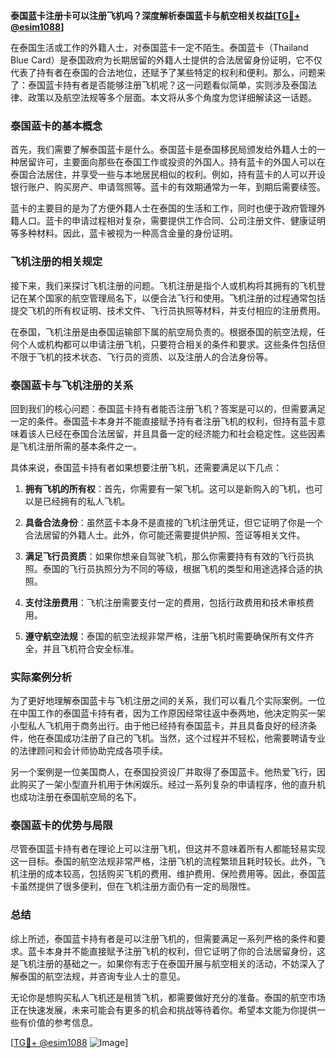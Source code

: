 **泰国蓝卡注册卡可以注册飞机吗？深度解析泰国蓝卡与航空相关权益[[TG💪+ @esim1088](https://t.me/s/esim1088)]**

在泰国生活或工作的外籍人士，对泰国蓝卡一定不陌生。泰国蓝卡（Thailand Blue Card）是泰国政府为长期居留的外籍人士提供的合法居留身份证明，它不仅代表了持有者在泰国的合法地位，还赋予了某些特定的权利和便利。那么，问题来了：泰国蓝卡持有者是否能够注册飞机呢？这一问题看似简单，实则涉及泰国法律、政策以及航空法规等多个层面。本文将从多个角度为您详细解读这一话题。

### 泰国蓝卡的基本概念

首先，我们需要了解泰国蓝卡是什么。泰国蓝卡是泰国移民局颁发给外籍人士的一种居留许可，主要面向那些在泰国工作或投资的外国人。持有蓝卡的外国人可以在泰国合法居住，并享受一些与本地居民相似的权利。例如，持有蓝卡的人可以开设银行账户、购买房产、申请驾照等。蓝卡的有效期通常为一年，到期后需要续签。

蓝卡的主要目的是为了方便外籍人士在泰国的生活和工作，同时也便于政府管理外籍人口。蓝卡的申请过程相对复杂，需要提供工作合同、公司注册文件、健康证明等多种材料。因此，蓝卡被视为一种高含金量的身份证明。

### 飞机注册的相关规定

接下来，我们来探讨飞机注册的问题。飞机注册是指个人或机构将其拥有的飞机登记在某个国家的航空管理局名下，以便合法飞行和使用。飞机注册的过程通常包括提交飞机的所有权证明、技术文件、飞行员执照等材料，并支付相应的注册费用。

在泰国，飞机注册是由泰国运输部下属的航空局负责的。根据泰国的航空法规，任何个人或机构都可以申请注册飞机，只要符合相关的条件和要求。这些条件包括但不限于飞机的技术状态、飞行员的资质、以及注册人的合法身份等。

### 泰国蓝卡与飞机注册的关系

回到我们的核心问题：泰国蓝卡持有者能否注册飞机？答案是可以的，但需要满足一定的条件。泰国蓝卡本身并不能直接赋予持有者注册飞机的权利，但持有蓝卡意味着该人已经在泰国合法居留，并且具备一定的经济能力和社会稳定性。这些因素是飞机注册所需的基本条件之一。

具体来说，泰国蓝卡持有者如果想要注册飞机，还需要满足以下几点：

1. **拥有飞机的所有权**：首先，你需要有一架飞机。这可以是新购入的飞机，也可以是已经拥有的私人飞机。

2. **具备合法身份**：虽然蓝卡本身不是直接的飞机注册凭证，但它证明了你是一个合法居留的外籍人士。此外，你可能还需要提供护照、签证等相关文件。

3. **满足飞行员资质**：如果你想亲自驾驶飞机，那么你需要持有有效的飞行员执照。泰国的飞行员执照分为不同的等级，根据飞机的类型和用途选择合适的执照。

4. **支付注册费用**：飞机注册需要支付一定的费用，包括行政费用和技术审核费用。

5. **遵守航空法规**：泰国的航空法规非常严格，注册飞机时需要确保所有文件齐全，并且飞机符合安全标准。

### 实际案例分析

为了更好地理解泰国蓝卡与飞机注册之间的关系，我们可以看几个实际案例。一位在中国工作的泰国蓝卡持有者，因为工作原因经常往返中泰两地，他决定购买一架小型私人飞机用于商务出行。由于他已经持有泰国蓝卡，并且具备良好的经济条件，他在泰国成功注册了自己的飞机。当然，这个过程并不轻松，他需要聘请专业的法律顾问和会计师协助完成各项手续。

另一个案例是一位美国商人，在泰国投资设厂并取得了泰国蓝卡。他热爱飞行，因此购买了一架小型直升机用于休闲娱乐。经过一系列复杂的申请程序，他的直升机也成功注册在泰国航空局的名下。

### 泰国蓝卡的优势与局限

尽管泰国蓝卡持有者在理论上可以注册飞机，但这并不意味着所有人都能轻易实现这一目标。泰国的航空法规非常严格，注册飞机的流程繁琐且耗时较长。此外，飞机注册的成本较高，包括购买飞机的费用、维护费用、保险费用等。因此，泰国蓝卡虽然提供了很多便利，但在飞机注册方面仍有一定的局限性。

### 总结

综上所述，泰国蓝卡持有者是可以注册飞机的，但需要满足一系列严格的条件和要求。蓝卡本身并不能直接赋予注册飞机的权利，但它证明了你的合法居留身份，这是飞机注册的基础之一。如果你有志于在泰国开展与航空相关的活动，不妨深入了解泰国的航空法规，并咨询专业人士的意见。

无论你是想购买私人飞机还是租赁飞机，都需要做好充分的准备。泰国的航空市场正在快速发展，未来可能会有更多的机会和挑战等待着你。希望本文能为你提供一些有价值的参考信息。

[[TG💪+ @esim1088](https://t.me/s/esim1088) ![Image](https://i.postimg.cc/4NQfJmqS/Snipaste-2025-05-13-00-14-12.png)]